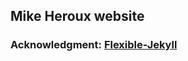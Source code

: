 ## Mike Heroux website

### Acknowledgment: [Flexible-Jekyll](https://github.com/artemsheludko/flexible-jekyll/blob/master/assets/img/promo-img.jpg?raw=true)

